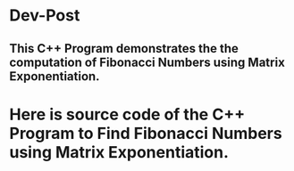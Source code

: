 # Dev-Post

## This C++ Program demonstrates the the computation of Fibonacci Numbers using Matrix Exponentiation.
# Here is source code of the C++ Program to Find Fibonacci Numbers using Matrix Exponentiation. 

